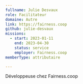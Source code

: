 ```yaml
---
fullname: Julie Desvaux
role: Facilitateur
domaine: Autre
link: https://fairness.coop
github: julie-desvaux
missions:
  - start: 2023-01-11
    end: 2023-04-30
    status: service
    employer: Fairness.coop
memberType: attributaire

---
```



Développeuse chez Fairness.coop
